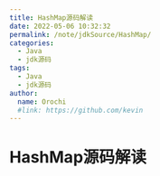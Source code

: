 ```yaml
---
title: HashMap源码解读
date: 2022-05-06 10:32:32
permalink: /note/jdkSource/HashMap/
categories:
  - Java
  - jdk源码
tags:
  - Java
  - jdk源码
author: 
  name: Orochi
  #link: https://github.com/kevin
---
```

# HashMap源码解读
